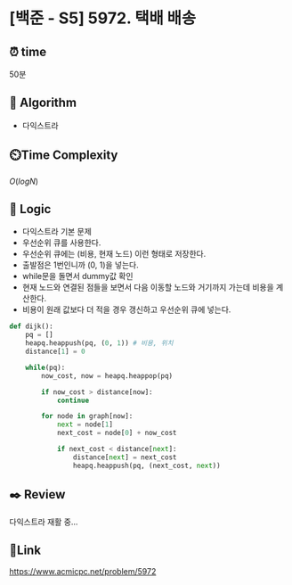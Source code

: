 # [백준 - S5] 5972. 택배 배송

## ⏰ **time**

50분

## :pushpin: **Algorithm**

- 다익스트라

## ⏲️**Time Complexity**

$O(logN)$

## :round_pushpin: **Logic**

- 다익스트라 기본 문제
- 우선순위 큐를 사용한다.
- 우선순위 큐에는 (비용, 현재 노드) 이런 형태로 저장한다.
- 출발점은 1번인니까 (0, 1)을 넣는다.
- while문을 돌면서 dummy값 확인
- 현재 노드와 연결된 점들을 보면서 다음 이동할 노드와 거기까지 가는데 비용을 계산한다.
- 비용이 원래 값보다 더 적을 경우 갱신하고 우선순위 큐에 넣는다.

```python
def dijk():
    pq = []
    heapq.heappush(pq, (0, 1)) # 비용, 위치
    distance[1] = 0

    while(pq):
        now_cost, now = heapq.heappop(pq)

        if now_cost > distance[now]:
            continue

        for node in graph[now]:
            next = node[1]
            next_cost = node[0] + now_cost

            if next_cost < distance[next]:
                distance[next] = next_cost
                heapq.heappush(pq, (next_cost, next))
```

## :black_nib: **Review**
다익스트라 재활 중...

## 📡**Link**

https://www.acmicpc.net/problem/5972